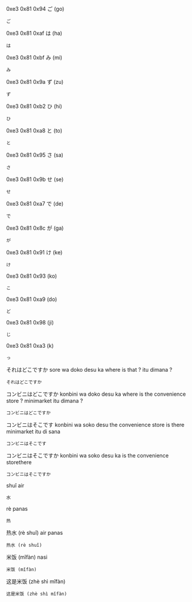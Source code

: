 
0xe3 0x81 0x94 ご (go)
```text
ご
```

0xe3 0x81 0xaf は (ha)
```text
は
```

0xe3 0x81 0xbf み (mi)
```text
み
```

0xe3 0x81 0x9a ず (zu)
```text
ず
```

0xe3 0x81 0xb2 ひ (hi)
```text
ひ
```

0xe3 0x81 0xa8 と (to)
```text
と
```

0xe3 0x81 0x95 さ (sa)
```text
さ
```

0xe3 0x81 0x9b せ (se)
```text
せ
```

0xe3 0x81 0xa7 で (de)
```text
で
```

0xe3 0x81 0x8c が (ga)
```text
が
```

0xe3 0x81 0x91 け (ke)
```text
け
```

0xe3 0x81 0x93 (ko)
```text
こ
```

0xe3 0x81 0xa9 (do)
```text
ど
```

0xe3 0x81 0x98 (ji)
```text
じ
```

0xe3 0x81 0xa3 (k)
```text
っ
```

それはどこですか
sore wa doko desu ka
where is that ?
itu dimana ?
```text
それはどこですか
```

コンビニはどこですか
konbini wa doko desu ka
where is the convenience store ?
minimarket itu dimana ?
```text
コンビニはどこですか
```

コンビニはそこです
konbini wa soko desu
the convenience store is there
minimarket itu di sana
```text
コンビニはそこです
```

コンビニはそこですか
konbini wa soko desu ka
is the convenience storethere
```text
コンビニはそこですか
```




shuǐ air
```text
水
```
rè panas
```text
热
```
热水 (rè shuǐ) air panas
```text
热水 (rè shuǐ)
```
米饭 (mǐfàn) nasi
```text
米饭 (mǐfàn)
```
这是米饭 (zhè shì mǐfàn)
```text
这是米饭 (zhè shì mǐfàn)
```
